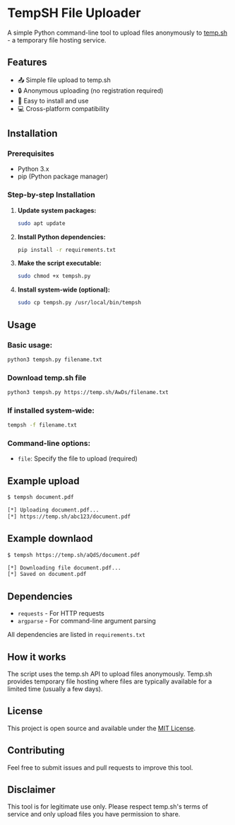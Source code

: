 # TempSH File Uploader

A simple Python command-line tool to upload files anonymously to [temp.sh](https://temp.sh/) - a temporary file hosting service.

## Features

- 📤 Simple file upload to temp.sh
- 🔒 Anonymous uploading (no registration required)
- 🚀 Easy to install and use
- 💻 Cross-platform compatibility

## Installation

### Prerequisites
- Python 3.x
- pip (Python package manager)

### Step-by-step Installation

1. **Update system packages:**
   ```bash
   sudo apt update
   ```

2. **Install Python dependencies:**
   ```bash
   pip install -r requirements.txt
   ```

3. **Make the script executable:**
   ```bash
   sudo chmod +x tempsh.py
   ```

4. **Install system-wide (optional):**
   ```bash
   sudo cp tempsh.py /usr/local/bin/tempsh
   ```

## Usage

### Basic usage:
```bash
python3 tempsh.py filename.txt
```

### Download temp.sh file
```bash
python3 tempsh.py https://temp.sh/AwDs/filename.txt
```

### If installed system-wide:
```bash
tempsh -f filename.txt
```

### Command-line options:
- `file`: Specify the file to upload (required)

## Example upload

```bash
$ tempsh document.pdf

[*] Uploading document.pdf...
[*] https://temp.sh/abc123/document.pdf
```

## Example downlaod

```bash
$ tempsh https://temp.sh/aQdS/document.pdf

[*] Downloading file document.pdf...
[*] Saved on document.pdf
```

## Dependencies

- `requests` - For HTTP requests
- `argparse` - For command-line argument parsing

All dependencies are listed in `requirements.txt`

## How it works

The script uses the temp.sh API to upload files anonymously. Temp.sh provides temporary file hosting where files are typically available for a limited time (usually a few days).

## License

This project is open source and available under the [MIT License](LICENSE).

## Contributing

Feel free to submit issues and pull requests to improve this tool.

## Disclaimer

This tool is for legitimate use only. Please respect temp.sh's terms of service and only upload files you have permission to share.

